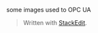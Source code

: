 

some images used to OPC UA
> Written with [StackEdit](https://stackedit.io/).
<!--stackedit_data:
eyJoaXN0b3J5IjpbMTEzOTA2NzYxMl19
-->